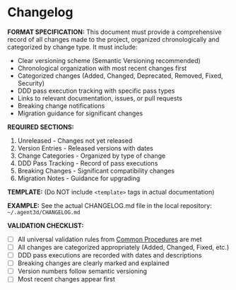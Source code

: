 # Changelog

**FORMAT SPECIFICATION:** This document must provide a comprehensive record of all changes made to the project, organized chronologically and categorized by change type. It must include:
- Clear versioning scheme (Semantic Versioning recommended)
- Chronological organization with most recent changes first
- Categorized changes (Added, Changed, Deprecated, Removed, Fixed, Security)
- DDD pass execution tracking with specific pass types
- Links to relevant documentation, issues, or pull requests
- Breaking change notifications
- Migration guidance for significant changes

**REQUIRED SECTIONS:**
1. Unreleased - Changes not yet released
2. Version Entries - Released versions with dates
3. Change Categories - Organized by type of change
4. DDD Pass Tracking - Record of pass executions
5. Breaking Changes - Significant compatibility changes
6. Migration Notes - Guidance for upgrading

**TEMPLATE:** (Do NOT include `<template>` tags in actual documentation)
<template>
# Changelog

All notable changes to this project will be documented in this file.

The format is based on [Keep a Changelog](https://keepachangelog.com/en/1.0.0/),
and this project adheres to [Semantic Versioning](https://semver.org/spec/v2.0.0.html).

## [Unreleased]

### Added
- {{new_feature_description}}
- {{new_component_description}}

### Changed
- {{modified_feature_description}}
- {{updated_behavior_description}}

### Deprecated
- {{deprecated_feature_description}}

### Removed
- {{removed_feature_description}}

### Fixed
- {{bug_fix_description}}
- {{issue_resolution_description}}

### Security
- {{security_improvement_description}}

### DDD Pass Executions
- **{{pass_date}}**: {{pass_type}} Pass - {{pass_description}}
- **{{pass_date}}**: {{pass_type}} Pass - {{pass_description}}

## [{{version}}] - {{release_date}}

### Added
- {{feature_description}} ([#{{issue_number}}]({{issue_link}}))
- {{component_description}} - {{detailed_explanation}}

### Changed
- **BREAKING**: {{breaking_change_description}}
- {{improvement_description}} ([#{{pr_number}}]({{pr_link}}))

### Fixed
- {{bug_description}} ([#{{issue_number}}]({{issue_link}}))

### DDD Pass Executions
- **{{pass_date}}**: Full Pass - {{comprehensive_update_description}}
- **{{pass_date}}**: Foundation Pass - {{foundation_changes}}
- **{{pass_date}}**: Documentation Pass - {{documentation_updates}}
- **{{pass_date}}**: Implementation Pass - {{implementation_changes}}
- **{{pass_date}}**: Testing Pass - {{testing_improvements}}
- **{{pass_date}}**: Refactoring Pass - {{refactoring_changes}}
- **{{pass_date}}**: Code Review Pass - {{review_outcomes}}
- **{{pass_date}}**: Synchronization Pass - {{sync_changes}}
- **{{pass_date}}**: Quality Pass - {{quality_improvements}}
- **{{pass_date}}**: Prune Pass - {{cleanup_actions}}
- **{{pass_date}}**: Reverse Pass - {{reverse_drift_fixes}}

### Migration Notes
- {{migration_instruction_1}}
- {{migration_instruction_2}}

## [{{previous_version}}] - {{previous_date}}

### Added
- {{previous_feature_description}}

### Changed
- {{previous_change_description}}

### Fixed
- {{previous_fix_description}}

### DDD Pass Executions
- **{{pass_date}}**: {{pass_type}} Pass - {{pass_description}}
</template>

**EXAMPLE:** See the actual CHANGELOG.md file in the local repository: `~/.agent3d/CHANGELOG.md`

**VALIDATION CHECKLIST:**
- [ ] All universal validation rules from [Common Procedures](../docs/COMMON-PROCEDURES.md#common-validation-checklist) are met
- [ ] All changes are categorized appropriately (Added, Changed, Fixed, etc.)
- [ ] DDD pass executions are recorded with dates and descriptions
- [ ] Breaking changes are clearly marked and explained
- [ ] Version numbers follow semantic versioning
- [ ] Most recent changes appear first
